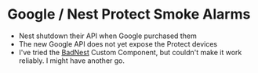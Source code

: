 # Google / Nest Protect Smoke Alarms

* Nest shutdown their API when Google purchased them
* The new Google API does not yet expose the Protect devices
* I've tried the [BadNest](https://github.com/therealryanbonham/badnest) Custom Component, but couldn't make it work reliably.  I might have another go.
